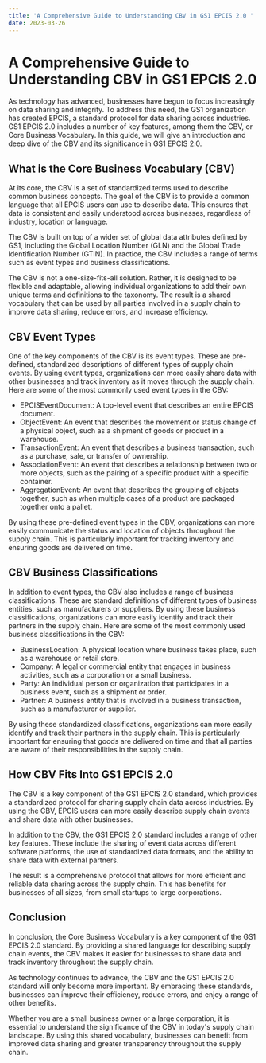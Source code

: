 ```yaml
---
title: 'A Comprehensive Guide to Understanding CBV in GS1 EPCIS 2.0 '
date: 2023-03-26
---
```


# A Comprehensive Guide to Understanding CBV in GS1 EPCIS 2.0

As technology has advanced, businesses have begun to focus increasingly on data sharing and integrity. To address this need, the GS1 organization has created EPCIS, a standard protocol for data sharing across industries. GS1 EPCIS 2.0 includes a number of key features, among them the CBV, or Core Business Vocabulary. In this guide, we will give an introduction and deep dive of the CBV and its significance in GS1 EPCIS 2.0. 

## What is the Core Business Vocabulary (CBV)

At its core, the CBV is a set of standardized terms used to describe common business concepts. The goal of the CBV is to provide a common language that all EPCIS users can use to describe data. This ensures that data is consistent and easily understood across businesses, regardless of industry, location or language. 

The CBV is built on top of a wider set of global data attributes defined by GS1, including the Global Location Number (GLN) and the Global Trade Identification Number (GTIN). In practice, the CBV includes a range of terms such as event types and business classifications. 

The CBV is not a one-size-fits-all solution. Rather, it is designed to be flexible and adaptable, allowing individual organizations to add their own unique terms and definitions to the taxonomy. The result is a shared vocabulary that can be used by all parties involved in a supply chain to improve data sharing, reduce errors, and increase efficiency. 

## CBV Event Types 

One of the key components of the CBV is its event types. These are pre-defined, standardized descriptions of different types of supply chain events. By using event types, organizations can more easily share data with other businesses and track inventory as it moves through the supply chain. Here are some of the most commonly used event types in the CBV: 

- EPCISEventDocument: A top-level event that describes an entire EPCIS document.
- ObjectEvent: An event that describes the movement or status change of a physical object, such as a shipment of goods or product in a warehouse. 
- TransactionEvent: An event that describes a business transaction, such as a purchase, sale, or transfer of ownership.
- AssociationEvent: An event that describes a relationship between two or more objects, such as the pairing of a specific product with a specific container. 
- AggregationEvent: An event that describes the grouping of objects together, such as when multiple cases of a product are packaged together onto a pallet. 

By using these pre-defined event types in the CBV, organizations can more easily communicate the status and location of objects throughout the supply chain. This is particularly important for tracking inventory and ensuring goods are delivered on time. 

## CBV Business Classifications 

In addition to event types, the CBV also includes a range of business classifications. These are standard definitions of different types of business entities, such as manufacturers or suppliers. By using these business classifications, organizations can more easily identify and track their partners in the supply chain. Here are some of the most commonly used business classifications in the CBV: 

- BusinessLocation: A physical location where business takes place, such as a warehouse or retail store. 
- Company: A legal or commercial entity that engages in business activities, such as a corporation or a small business. 
- Party: An individual person or organization that participates in a business event, such as a shipment or order. 
- Partner: A business entity that is involved in a business transaction, such as a manufacturer or supplier. 

By using these standardized classifications, organizations can more easily identify and track their partners in the supply chain. This is particularly important for ensuring that goods are delivered on time and that all parties are aware of their responsibilities in the supply chain. 

## How CBV Fits Into GS1 EPCIS 2.0

The CBV is a key component of the GS1 EPCIS 2.0 standard, which provides a standardized protocol for sharing supply chain data across industries. By using the CBV, EPCIS users can more easily describe supply chain events and share data with other businesses. 

In addition to the CBV, the GS1 EPCIS 2.0 standard includes a range of other key features. These include the sharing of event data across different software platforms, the use of standardized data formats, and the ability to share data with external partners. 

The result is a comprehensive protocol that allows for more efficient and reliable data sharing across the supply chain. This has benefits for businesses of all sizes, from small startups to large corporations. 

## Conclusion 

In conclusion, the Core Business Vocabulary is a key component of the GS1 EPCIS 2.0 standard. By providing a shared language for describing supply chain events, the CBV makes it easier for businesses to share data and track inventory throughout the supply chain. 

As technology continues to advance, the CBV and the GS1 EPCIS 2.0 standard will only become more important. By embracing these standards, businesses can improve their efficiency, reduce errors, and enjoy a range of other benefits. 

Whether you are a small business owner or a large corporation, it is essential to understand the significance of the CBV in today's supply chain landscape. By using this shared vocabulary, businesses can benefit from improved data sharing and greater transparency throughout the supply chain.
